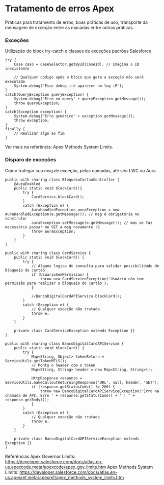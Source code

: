 # Tratamento de erros Apex
Práticas para tratamento de erros, boas práticas de uso, transporte da mensagem de exceção entre as macadas entre outras práticas.

### Exceções

Utilização do block try-catch e classes de exceções padrões Salesforce
```
try {
	Case caso = CaseSelector.getById(CaseId); // Imagina o ID inexistente

	// Qualquer código após o bloco que gera a exceção não será executado
	System.debug('Esse debug irá aparecer no log :P');
}
catch(QueryException queryException) {
	System.debug('Erro em query' + queryException.getMessage());
	throw queryException;
}
catch(Exception exception) {
 	System.debug('Erro genérico' + exception.getMessage()); 
 	throw exception; 
}
finally {
	// Realizar algo ao fim
}
```
Ver mais na referência: Apex Methods System Limits.

### Disparo de exceções

Como trafegar sua msg de exceção, pelas camadas, até seu LWC ou Aura   
```
public with sharing class BloqueioCartaoController {
	@AuraEnabled
	public static void blockCard(){
		try {
	  		CardService.blockCard();
		}
		catch (Exception e) {
			AuraHandledException auraException = new AuraHandledException(e.getMessage()); // msg é obrigatória no construtor
			auraException.setMessage(e.getMessage()); // mas se faz necessário passar no SET a msg novamente :S
			throw auraException;
		}
	}
}
```

```
public with sharing class CardService {
	public static void blockCard() {
	 	try {
			// Alguma logica de consulta para validar possibilidade de bloqueio do cartao
			if (UsuarioSemPermissao) {
				throw new CardServiceException('Usuário não tem permissão para realizar o bloqueio do cartão');
			}

			//BancoDigitalCardAPIService.blockCard();
		}
		catch (Exception e) { 
 			// Qualquer exceção não tratada
			throw e; 
		}
	}

 	private class CardServiceException extends Exception {} 
}
```

```
public with sharing class BancoDigitalCardAPIService {
 	public static void blockCard() {
	 	try {
			Map<String, Object> tokenReturn = ServiceUtils.getTokenMTLS();
			// Monta o header com o token
			Map<String, String> header = new Map<String, String>();

			HttpResponse response = ServiceUtils.makeCalloutReturningResponse('URL', null, header, 'GET'); 	
            if (response.getStatusCode() != 200) {
				throw new BancoDigitalCardAPIServiceException('Erro na chamada de API. Erro ' + response.getStatusCode() + ' | ' + response.getBody());
			}
		}
		catch (Exception e) { 
			// Qualquer exceção não tratada
			throw e;
		}
	}

	private class BancoDigitalCardAPIServiceException extends Exception {}
}
```

Referências
Apex Governor Limits: https://developer.salesforce.com/docs/atlas.en-us.apexcode.meta/apexcode/apex_gov_limits.htm
Apex Methods System Limits: https://developer.salesforce.com/docs/atlas.en-us.apexref.meta/apexref/apex_methods_system_limits.htm
